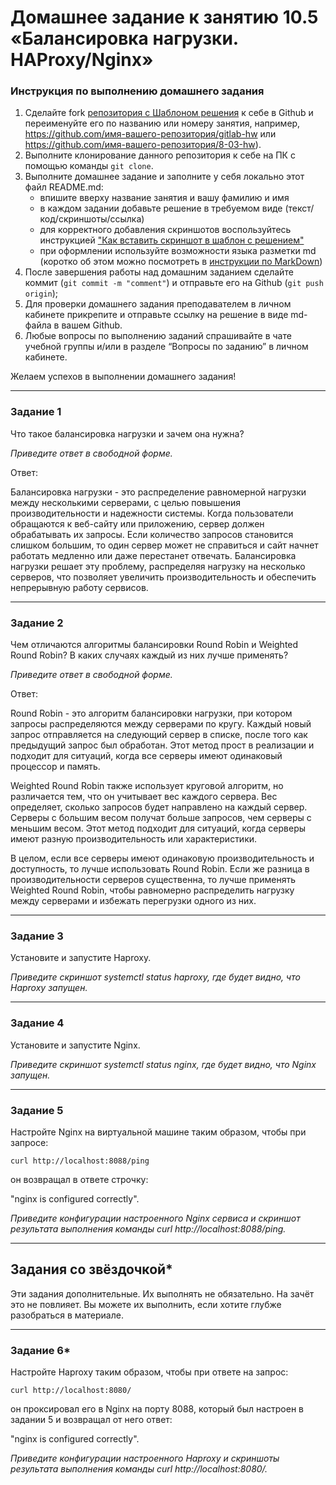 # Домашнее задание к занятию 10.5 «Балансировка нагрузки. HAProxy/Nginx»


### Инструкция по выполнению домашнего задания

1. Сделайте fork [репозитория c Шаблоном решения](https://github.com/netology-code/sys-pattern-homework) к себе в Github и переименуйте его по названию или номеру занятия, например, https://github.com/имя-вашего-репозитория/gitlab-hw или https://github.com/имя-вашего-репозитория/8-03-hw).
2. Выполните клонирование данного репозитория к себе на ПК с помощью команды `git clone`.
3. Выполните домашнее задание и заполните у себя локально этот файл README.md:
   - впишите вверху название занятия и вашу фамилию и имя
   - в каждом задании добавьте решение в требуемом виде (текст/код/скриншоты/ссылка)
   - для корректного добавления скриншотов воспользуйтесь инструкцией ["Как вставить скриншот в шаблон с решением"](https://github.com/netology-code/sys-pattern-homework/blob/main/screen-instruction.md)
   - при оформлении используйте возможности языка разметки md (коротко об этом можно посмотреть в [инструкции по MarkDown](https://github.com/netology-code/sys-pattern-homework/blob/main/md-instruction.md))
4. После завершения работы над домашним заданием сделайте коммит (`git commit -m "comment"`) и отправьте его на Github (`git push origin`);
5. Для проверки домашнего задания преподавателем в личном кабинете прикрепите и отправьте ссылку на решение в виде md-файла в вашем Github.
6. Любые вопросы по выполнению заданий спрашивайте в чате учебной группы и/или в разделе “Вопросы по заданию” в личном кабинете.

Желаем успехов в выполнении домашнего задания!

---

### Задание 1

Что такое балансировка нагрузки и зачем она нужна? 

*Приведите ответ в свободной форме.*

Ответ:

Балансировка нагрузки - это распределение равномерной нагрузки между несколькими серверами, с целью повышения производительности и надежности системы. Когда пользователи обращаются к веб-сайту или приложению, сервер должен обрабатывать их запросы. Если количество запросов становится слишком большим, то один сервер может не справиться и сайт начнет работать медленно или даже перестанет отвечать. Балансировка нагрузки решает эту проблему, распределяя нагрузку на несколько серверов, что позволяет увеличить производительность и обеспечить непрерывную работу сервисов.

---

### Задание 2

Чем отличаются алгоритмы балансировки Round Robin и Weighted Round Robin? В каких случаях каждый из них лучше применять? 

*Приведите ответ в свободной форме.*

Ответ:

Round Robin - это алгоритм балансировки нагрузки, при котором запросы распределяются между серверами по кругу. Каждый новый запрос отправляется на следующий сервер в списке, после того как предыдущий запрос был обработан. Этот метод прост в реализации и подходит для ситуаций, когда все серверы имеют одинаковый процессор и память.

Weighted Round Robin также использует круговой алгоритм, но различается тем, что он учитывает вес каждого сервера. Вес определяет, сколько запросов будет направлено на каждый сервер. Серверы с большим весом получат больше запросов, чем серверы с меньшим весом. Этот метод подходит для ситуаций, когда серверы имеют разную производительность или характеристики.

В целом, если все серверы имеют одинаковую производительность и доступность, то лучше использовать Round Robin. Если же разница в производительности серверов существенна, то лучше применять Weighted Round Robin, чтобы равномерно распределить нагрузку между серверами и избежать перегрузки одного из них.

---

### Задание 3

Установите и запустите Haproxy.

*Приведите скриншот systemctl status haproxy, где будет видно, что Haproxy запущен.*

---

### Задание 4

Установите и запустите Nginx.

*Приведите скриншот systemctl status nginx, где будет видно, что Nginx запущен.*

---

### Задание 5

Настройте Nginx на виртуальной машине таким образом, чтобы при запросе:

`curl http://localhost:8088/ping`

он возвращал в ответе строчку: 

"nginx is configured correctly".

*Приведите конфигурации настроенного Nginx сервиса и скриншот результата выполнения команды curl http://localhost:8088/ping.*

---

## Задания со звёздочкой*

Эти задания дополнительные. Их выполнять не обязательно. На зачёт это не повлияет. Вы можете их выполнить, если хотите глубже разобраться в материале.

---

### Задание 6*

Настройте Haproxy таким образом, чтобы при ответе на запрос:

`curl http://localhost:8080/`

он проксировал его в Nginx на порту 8088, который был настроен в задании 5 и возвращал от него ответ: 

"nginx is configured correctly". 

*Приведите конфигурации настроенного Haproxy и скриншоты результата выполнения команды curl http://localhost:8080/.*


